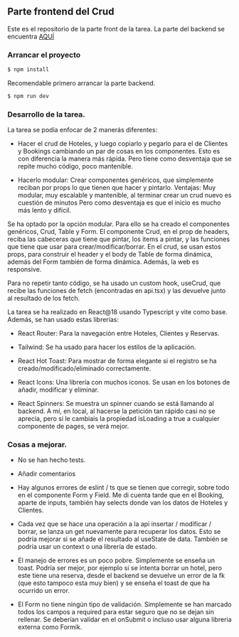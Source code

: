## Parte frontend del Crud

Este es el repositorio de la parte front de la tarea. La parte del backend se encuentra [AQUÍ](https://github.com/d2julian/crud-back)

### Arrancar el proyecto

```bash
$ npm install
```

Recomendable primero arrancar la parte backend.

```bash
$ npm run dev
```

### Desarrollo de la tarea.

La tarea se podía enfocar de 2 manerás diferentes:

- Hacer el crud de Hoteles, y luego copiarlo y pegarlo para el de Clientes y Bookings cambiando un
  par de cosas en los componentes. Esto es con diferencia la manera más rápida. Pero tiene como desventaja que se repite mucho código, poco mantenible.

- Hacerlo modular: Crear componentes genéricos, que simplemente reciban por props lo que tienen que hacer y pintarlo. Ventajas: Muy modular, muy escalable y mantenible, al terminar crear un crud nuevo es cuestión de minutos Pero como desventaja es que el inicio es mucho más lento y difícil.

Se ha optado por la opción modular. Para ello se ha creado el componentes genéricos, Crud, Table y Form. El componente Crud, en el prop de headers, reciba las cabeceras que tiene que pintar, los items a pintar, y las funciones que tiene que usar para crear/modificar/borrar. En el crud, se usan estos props, para construir el header y el body de Table de forma dinámica, además del Form también de forma dinámica. Además, la web es responsive.

Para no repetir tanto código, se ha usado un custom hook, useCrud, que recibe las funciones de fetch (encontradas en api.tsx) y las devuelve junto al resultado de los fetch.

La tarea se ha realizado en React@18 usando Typescript y vite como base. Además, se han usado estas librerías:

- React Router: Para la navegación entre Hoteles, Clientes y Reservas.

- Tailwind: Se ha usado para hacer los estilos de la aplicación.

- React Hot Toast: Para mostrar de forma elegante si el registro se ha creado/modificado/eliminado correctamente.

- React Icons: Una librería con muchos iconos. Se usan en los botones de añadir, modificar y eliminar.

- React Spinners: Se muestra un spinner cuando se está llamando al backend. A mí, en local, al hacerse la petición tan rápido casi no se aprecia, pero si le cambiais la propiedad isLoading a true a cualquier componente de pages, se verá mejor.

### Cosas a mejorar.

- No se han hecho tests.

- Añadir comentarios

- Hay algunos errores de eslint / ts que se tienen que corregir, sobre todo en el componente Form y Field. Me di cuenta tarde que en el Booking, aparte de inputs, también hay selects donde van los datos de Hoteles y Clientes.

- Cada vez que se hace una operación a la api insertar / modificar / borrar, se lanza un get nuevamente para recuperar los datos. Esto se podría mejorar si se añade el resultado al useState de data. También se podría usar un context o una librería de estado.

- El manejo de errores es un poco pobre. Simplemente se enseña un toast. Podría ser mejor, por ejemplo si se intenta borrar un hotel,
  pero este tiene una reserva, desde el backend se devuelve un error de la fk (que esto tampoco esta muy bien) y se enseña el toast de que ha ocurrido un error.
- El Form no tiene ningún tipo de validación. Simplemente se han marcado todos los campos a required para estar seguro que no se dejan sin rellenar. Se deberían validar en el onSubmit o incluso usar alguna libreria externa como Formik.
